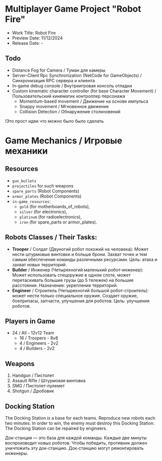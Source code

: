 # Multiplayer Game Project "Robot Fire"
- Work Title: Robot Fire
- Preview Date: 11/12/2024
- Release Date: - 

## Todo
- Distance Fog for Camera / Туман для камеры
- Server-Client Rpc Synchronization (NetCode for GameObjects) / Синхронизация RPC сервера и клиента
- In-game debug console / Внутриигровая консоль отладки
- Custom kinematic character controller (for base Character Movement) / Пользовательский кинематик контроллер персонажа 
  - Momentum-based movement / Движение на основе импульса
  - Snappy movement / Мгновенное движение
  - Collision Detection / Обнаружение столкновений


!Это прост идеи что можно было было сделать
# Game Mechanics / Игровые механики
## Resources 
- `gun_bullets`
- `projectiles` for such weapons
- `spare_parts` (Robot Components)
- `armor_plates` (Robot Components)
- `in-game_resources`:
  - `gold` (for motherboards_of_robots),
  - `silver` (for electronics),
  - `platinum` (for radioelectronics),
  - `iron` (for spare_parts or armor_plates).

## Robots Classes / Their Tasks:
- **Trooper** / Солдат (Двуногий робот похожий на человека): Может нести штурмовые винтовки и больше брони. Захват точек и тем самым обеспечение команды различными ресурсами. Цель: атака и захват новых территорий.
- **Builder** / Инженер (Четырехногий маленький робот-инженер): Может использовать спецоружие в одном слоте, может перетаскивать большие грузы (до 5 тележек) на большие расстояния. Назначение: укрепление территорий.
- **Engineer** / Строитель (Четырехногий большой робот-строитель): может нести только специальное оружие. Создает оружие, боеприпасы, запчасти, улучшения для роботов. Цель: улучшения роботов.

## Players in Game
- 24 / All - 12v12 Team
  - 16 / Troopers - 8v8
  - 4 / Engineers - 2v2
  - 4 / Builders - 2v2

## Weapons
1) Handgun / Пистолет
2) Assault Rifle / Штурмовая винтовка
3) SMG / Пистолет-пулемет
4) Shotgun / Дробовик

## Docking Station

The Docking Station is a base for each teams. Reproduce new robots each two minutes. In order to win, the enemy must destroy this Docking Station. The Docking Station can be repaired by engineers.

Док-станция — это база для каждой команды. Каждые две минуты воспроизводит новых роботов. Чтобы победить, противник должен уничтожить эту док-станцию. Док-станцию ​​могут ремонтировать инженеры.
